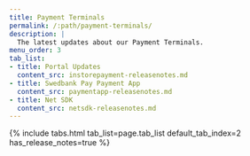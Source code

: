 ```yaml
---
title: Payment Terminals
permalink: /:path/payment-terminals/
description: |
  The latest updates about our Payment Terminals.
menu_order: 3
tab_list:
- title: Portal Updates
  content_src: instorepayment-releasenotes.md
- title: Swedbank Pay Payment App
  content_src: paymentapp-releasenotes.md
- title: Net SDK
  content_src: netsdk-releasenotes.md
---
```


{% include tabs.html tab_list=page.tab_list default_tab_index=2 has_release_notes=true %}
